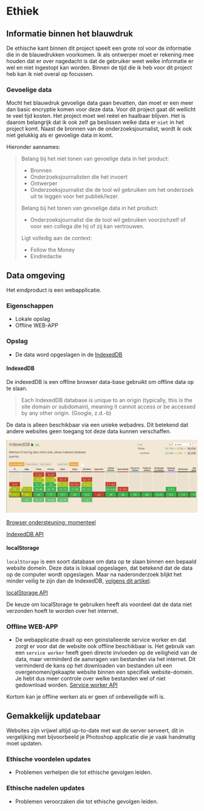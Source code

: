 # Ethiek

## Informatie binnen het blauwdruk

De ethische kant binnen dit project speelt een grote rol voor de informatie die in de blauwdrukken voorkomen. Ik als ontwerper moet er rekening mee houden dat er over nagedacht is dat de gebruiker weet welke informatie er wel en niet ingestopt kan worden. Binnen de tijd die ik heb voor dit project heb kan ik niet overal op focussen.

### Gevoelige data

Mocht het blauwdruk gevoelige data gaan bevatten, dan moet er een meer dan basic encryptie komen voor deze data. Voor dit project gaat dit wellicht te veel tijd kosten. Het project moet wel reëel en haalbaar blijven. Het is daarom belangrijk dat ik ook zelf ga beslissen welke data er `niet` in het project komt. Naast de bronnen van de onderzoeksjournalist, wordt ik ook niet gelukkig als er gevoelige data in komt.

Hieronder aannames:

> Belang bij het niet tonen van gevoelige data in het product:
>
> * Bronnen
> * Onderzoeksjournalisten die het invoert
> * Ontwerper
> * Onderzoeksjournalist die de tool wil gebruiken om het onderzoek uit te leggen voor het publiek/lezer.
>
> Belang bij het tonen van gevoelige data in het product:
>
> * Onderzoeksjournalist die de tool wil gebruiken voorzichzelf of voor een collega die hij of zij kan vertrouwen.
>
> Ligt volledig aan de context:
>
> * Follow the Money
> * Eindredactie
>

## Data omgeving

Het eindproduct is een webapplicatie. 


### Eigenschappen
* Lokale opslag
* Offline WEB-APP


### Opslag
* De data word opgeslagen in de [IndexedDB](https://developers.google.com/web/ilt/pwa/working-with-indexeddb)

#### IndexedDB

De indexedDB is een offline browser data-base gebruikt om offline data op te slaan.


> Each IndexedDB database is unique to an origin (typically, this is the site domain or subdomain), meaning it cannot access or be accessed by any other origin. 
(Google, z.d.-b)

De data is alleen beschikbaar via een unieke webadres. Dit betekend dat andere websites geen toegang tot deze data kunnen verschaffen.


![Browser ondersteuning (Caniuse, z.d.)](content/indexedDB.png)

[Browser ondersteuning: momenteel](https://caniuse.com/#search=IndexedDB)

[IndexedDB API](https://developer.mozilla.org/nl/docs/IndexedDB)


#### localStorage
`localStorage` is een soort database om data op te slaan binnen een bepaald website domein. Deze data is lokaal opgeslagen, dat betekend dat de data op de computer wordt opgeslagen. Maar na naderonderzoek blijkt het minder veilig te zijn dan de IndexedDB, [volgens dit artikel](https://dev.to/rdegges/please-stop-using-local-storage-1i04).

[localStorage API](https://developer.mozilla.org/en-US/docs/Web/API/Window/localStorage)


De keuze om localStorage te gebruiken heeft als voordeel dat de data niet verzonden hoeft te worden over het internet.


### Offline WEB-APP
* De webapplicatie draait op een geinstalleerde service worker en dat zorgt er voor dat de website ook offline beschikbaar is.
Het gebruik van een `service worker` heeft geen directe invloeden op de veiligheid van de data, maar verminderd de aanvragen van bestanden via het internet. Dit verminderd de kans op het downloaden van bestanden uit een overgenomen/gekaapte website binnen een specifiek website-domein. Je hebt dus meer controle over welke bestanden wel of niet gedownload worden.
[Service worker API](https://developer.mozilla.org/en-US/docs/Web/API/Service_Worker_API/Using_Service_Workers)

Kortom kan je offline werken als er geen of onbeveiligde wifi is.

## Gemakkelijk updatebaar

Websites zijn vrijwel altijd up-to-date met wat de server serveert, dit in vergelijking met bijvoorbeeld je Photoshop applicatie die je vaak handmatig moet updaten.

### Ethische voordelen updates
* Problemen verhelpen die tot ethische gevolgen leiden.


### Ethische nadelen updates
* Problemen veroorzaken die tot ethische gevolgen leiden.




